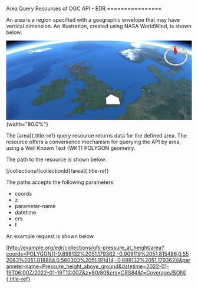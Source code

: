 Area Query Resources of OGC API - EDR ================

An area is a region specified with a geographic envelope that may have
vertical dimension. An illustration, created using NASA WorldWind, is
shown below.

![image](../img/area.png){width="80.0%"}

The [area]{.title-ref} query resource returns data for the defined area.
The resource offers a convenience mechanism for querying the API by
area, using a Well Known Text (WKT) POLYGON geometry.

The path to the resource is shown below:

[/collections/{collectionId}/area]{.title-ref}

The paths accepts the following parameters:

-   coords
-   z
-   parameter-name
-   datetime
-   crs
-   f

An example request is shown below.

[http://example.org/edr/collections/gfs-pressure_at_height/area?coords=POLYGON((-0.898132%2051.179362,-0.909119%2051.815488,0.552063%2051.818884,0.560303%2051.191414,-0.898132%2051.179362))&parameter-name=Pressure_height_above_ground&datetime=2022-01-19T06:00Z/2022-01-19T12:00Z&z=80/80&crs=CRS84&f=CoverageJSON]{.title-ref}
